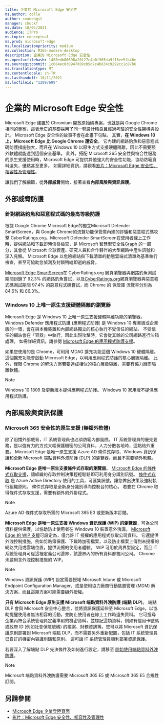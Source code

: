 ```yaml
---
title: 企業的 Microsoft Edge 安全性
ms.author: collw
author: seanongit
manager: chuckf
ms.date: 10/04/2021
audience: ITPro
ms.topic: conceptual
ms.prod: microsoft-edge
ms.localizationpriority: medium
ms.collection: M365-modern-desktop
description: 企業的 Microsoft Edge 安全性
ms.openlocfilehash: 1480edb80698a20f27c4b0f365da9f18ee5fb46e
ms.sourcegitcommit: 1c664ec030947d89cb5d7c4b834c9292cc1c87b6
ms.translationtype: MT
ms.contentlocale: zh-TW
ms.lasthandoff: 10/11/2021
ms.locfileid: "12087699"
---
```

# <a name="microsoft-edge-security-for-your-business"></a>企業的 Microsoft Edge 安全性

Microsoft Edge 建置於 Chromium 開放原始碼專案，也就是與 Google Chrome 相同的專案，這表示它的基礎採用了同一套設計精良且經過考驗的安全性架構與設計。 Microsoft Edge 安全性的故事不會在此畫下句點。 其實，**在 Windows 10上，Microsoft Edge 比 Google Chrome 還安全**。 它內建的網路釣魚和惡意程式碼防護措施強大，而且在 Windows 10 以原生方式支援硬體隔離，因此不需要額外軟體就能達到這個安全基準。 此外，搭配 Microsoft 365 安全性與符合性服務的原生支援使用時，Microsoft Edge 可提供其他強大的安全性功能，協助防範資料遺失，優點甚至更多。 如需詳細資訊，請觀看[影片：Microsoft Edge 安全性、相容性及管理性](microsoft-edge-video-security-compatibility-manageability.md)。

讓我們了解細節，從**外部威脅**開始，接著查看**內部風險與資訊保護**。

## <a name="external-threat-protection"></a>外部威脅防護

### <a name="highest-rated-protection-against-phishing-and-malware"></a>針對網路釣魚和惡意程式碼的最高等級防護

根據 Google Chrome Microsoft Edge的獨立Microsoft Defender SmartScreen，與 Google [](https://aka.ms/EdgePhishingReport) Chrome[](https://aka.ms/EdgeMalwareReport)的流覽功能保管庫內建的詐騙和惡意程式碼攻擊 CyberRatings.org。Microsoft Defender SmartScreen在使用者線上工作時，提供網站和下載即時信譽檢查，是 Microsoft 智慧型安全性[Graph 的](https://www.microsoft.com/microsoft-365/windows/intelligent-security)一部分，其會從 Microsoft 全球資產、研究人員和合作夥伴的大型網路中產生訊號和深入見解。 Microsoft Edge 以危險網站與下載清單的動態雲端式清單為基準執行檢查，甚至可協助您偵測及封鎖稍縱即逝的威脅。  

[Microsoft Edge SmartScreen](//DeployEdge/microsoft-edge-security-smartscreen)在 CyberRatings.org 網頁瀏覽器與網路釣魚測試期間封鎖了 92.3% 的網路釣魚嘗試，以及[](https://aka.ms/EdgePhishingReport)[CyberRatings.org](https://aka.ms/EdgeMalwareReport)網頁瀏覽器與惡意程式碼測試期間 97.4% 的惡意程式碼嘗試，而 Chrome 的 保管庫 流覽率分別為 84.6% 和 86.3%。

### <a name="the-only-browser-on-windows-10-that-natively-supports-hardware-isolation"></a>Windows 10 上唯一原生支援硬體隔離的瀏覽器

Microsoft Edge 是 Windows 10 上唯一原生支援硬體隔離功能的瀏覽器。 Windows Defender 應用程式防護 (應用程式防護) 是 Windows 10 專業版或企業版的一環，會在與本機裝置和內部網路獨立的核心執行不受信任的網站。 不受信任的網站會在「容器」中執行，因此出現攻擊時，它會從其餘的公司網路進行沙箱處理。 如需詳細資訊，請參閱 [Microsoft Edge 的應用程式防護支援](./microsoft-edge-security-windows-defender-application-guard.md)。

如果您使用的是 Chrome，可利用 MDAG 擴充功能這個 Windows 10 硬體隔離。 這個擴充功能會啟動 Microsoft Edge，以利用應用程式防護的核心層級隔離。 此外，僅限 Chrome 的解決方案若要達成相似的核心層級隔離，需要有協力廠商隔離軟體。

> [!NOTE]
> Windows 10 1809 及更新版本提供應用程式防護。 Windows 10 家用版不提供應用程式防護。

## <a name="internal-risks-and-information-protection"></a>內部風險與資訊保護

### <a name="native-support-for-microsoft-365-security-without-additional-software"></a>Microsoft 365 安全性的原生支援 (無額外軟體)

除了阻擋外部威脅，IT 系統管理員也必須防範內部風險。 IT 系統管理員的優先要務，是以強有力的方式大幅保護機密的公司資料，人力分散各地時，這點格外重要。 Microsoft Edge 是唯一原生支援 Azure AD 條件式存取、Windows 資訊保護和全新 Microsoft 端點資料外洩防護 (DLP) 的瀏覽器，而且不需要額外軟體。

**Microsoft Edge 是唯一原生支援條件式存取的瀏覽器**。 [Microsoft Edge 的條件式存取支援](ms-edge-security-conditional-access.md)，讓組織的存取控制決策輕輕鬆鬆即可利用身分識別訊號。 [條件式存取](/azure/active-directory/conditional-access/overview) 是 Azure Active Directory 使用的工具，可匯集訊號，讓您做出決策及強制執行組織原則。 條件式存取是全新身分識別導向控制台的核心。 若要在 Chrome 取得條件式存取支援，需要有額外的外掛程式。

> [!NOTE]
> Azure AD 條件式存取所需的 Microsoft 365 E3 或更新版本訂閱。

**Microsoft Edge 是唯一原生支援 Windows 資訊保護 (WIP) 的瀏覽器**，可為公司資料提供保護，以協助防止使用者在 Windows 10 裝置意外洩漏。 [Microsoft Edge 的 WIP 支援](./microsoft-edge-security-windows-information-protection.md)可設定為，僅允許 IT 授權的應用程式存取公司資料。 它還提供外洩控制措施，例如剪貼簿保護、下載時加密檔案，以及防止檔案上傳到未授權的網路共用或雲端位置，提供流暢的使用者體驗。 WIP 可用於周界型設定，而且 IT 系統管理員可從這裡定義公司邊界，該邊界內的所有資料都視同公司。 Chrome 未啟用含外洩控制措施的 WIP。

> [!NOTE]
> Windows 資訊保護 (WIP) 設定需要授權 Microsoft Intune 或 Microsoft Endpoint Configuration Manager，或是使用協力廠商行動裝置管理 (MDM) 解決方案，而且這類方案可能需要額外授權。

**只有 Microsoft Edge 原生支援 Microsoft 端點資料外洩防護 (端點 DLP)**。 端點 DLP 會與 Microsoft 安全中心整合，並將資訊保護延伸至 Microsoft Edge，以協助提醒使用者無法相容的活動，並防止使用者在線上工作時遺失資料。 它可搜尋企業內符合系統管理員定義準則的機密資料，並標記這類資料，例如有信用卡號碼或政府 ID (例如社會保險號碼) 的檔案、財務資訊等。您可以將 Microsoft 資訊保護原則部署到 Microsoft 端點 DLP，而不需要另外重新配置，包括 IT 系統管理員已自訂的機密內容識別碼和原則。 這可讓 IT 系統管理員順利部署資訊保護。

若要深入了解端點 DLP 先決條件及如何進行設定，請移至 [開始使用端點資料外洩防護](/microsoft-365/compliance/endpoint-dlp-getting-started?preserve-view=true&view=o365-worldwide)。

> [!NOTE]
> Microsoft 端點資料外洩防護需要 Microsoft 365 E5 或 Microsoft 365 E5 合規性訂閱。

## <a name="see-also"></a>另請參閱

- [Microsoft Edge 企業登陸頁面](https://aka.ms/EdgeEnterprise)
- [影片：Microsoft Edge 安全性、相容性及管理性](microsoft-edge-video-security-compatibility-manageability.md)